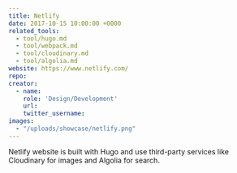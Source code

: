 ```yaml
---
title: Netlify
date: 2017-10-15 10:00:00 +0000
related_tools:
  - tool/hugo.md
  - tool/webpack.md
  - tool/cloudinary.md
  - tool/algolia.md
website: https://www.netlify.com/
repo:
creator:
  - name:
    role: 'Design/Development'
    url:
    twitter_username:
images:
  - "/uploads/showcase/netlify.png"
---
```


Netlify website is built with Hugo and use third-party services like Cloudinary for images and Algolia for search.
